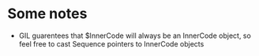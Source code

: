 # Some notes
* GIL guarentees that $InnerCode will always be an InnerCode object, so feel free to cast Sequence pointers to InnerCode objects